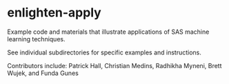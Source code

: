 enlighten-apply
========================

Example code and materials that illustrate applications of SAS machine learning techniques.

See individual subdirectories for specific examples and instructions. 

Contributors include:
Patrick Hall, Christian Medins, Radhikha Myneni, Brett Wujek, and Funda Gunes
